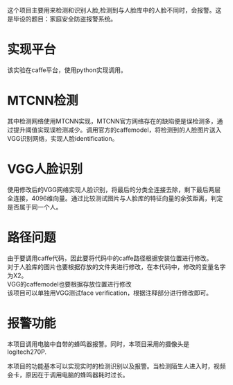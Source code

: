 这个项目主要用来检测和识别人脸,检测到与人脸库中的人脸不同时，会报警。这是毕设的题目：家庭安全防盗报警系统。
# 实现平台
该实验在caffe平台，使用python实现调用。
# MTCNN检测
其中检测网络使用MTCNN实现，MTCNN官方网络存在的缺陷便是误检测多，通过提升阈值实现误检测减少。调用官方的caffemodel，将检测到的人脸图片送入VGG识别网络，实现人脸identification。
# VGG人脸识别
使用修改后的VGG网络实现人脸识别，将最后的分类全连接去除，剩下最后两层全连接，4096维向量。通过比较测试图片与人脸库的特征向量的余弦距离，判定是否属于同一个人。
# 路径问题
由于要调用caffe代码，因此要将代码中的caffe路径根据安装位置进行修改。</br>
对于人脸库的图片也要根据存放的文件夹进行修改，在本代码中，修改的变量名字为X2。</br>
VGG的caffemodel也要根据存放位置进行修改</br>
该项目可以单独用VGG测试face verification，根据注释部分进行修改即可。
# 报警功能
本项目调用电脑中自带的蜂鸣器报警。同时，本项目采用的摄像头是logitech270P.


本项目的功能基本可以实现实时的检测识别以及报警。当检测陌生人进入时，视频会卡，原因在于调用电脑的蜂鸣器耗时过长。
